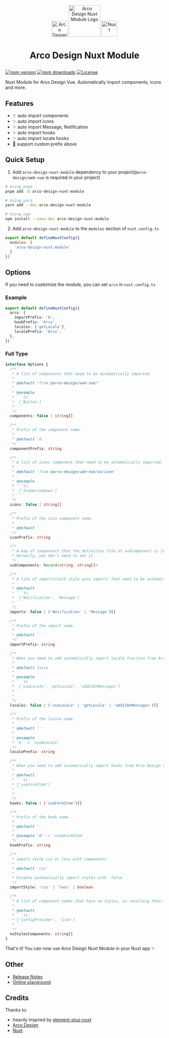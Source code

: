 <div align="center">
<img height="50px" src='https://github.com/arco-design.png' alt="Arco Design">
<img height="100px" src='https://github.com/wiidede/arco-design-nuxt-module/raw/main/arco-design-nuxt-module.svg' alt="Arco Design Nuxt Module Logo">
<img height="50px" src='https://nuxt.com/assets/design-kit/logo/icon-green.svg' alt="Nuxt">
<br>
<h1>Arco Design Nuxt Module</p>
</div>

[![npm version][npm-version-src]][npm-version-href]
[![npm downloads][npm-downloads-src]][npm-downloads-href]
[![License][license-src]][license-href]

Nuxt Module for Arco Design Vue. Automatically import components, icons and more.

## Features

<!-- Highlight some of the features your module provide here -->
- ✨ auto import components
- ✨ auto import icons
- ✨ auto import Message, Notification
- ✨ auto import hooks
- ✨ auto import locale hooks
- 🔹 support custom prefix above

## Quick Setup

1. Add `arco-design-nuxt-module` dependency to your project(`@arco-design/web-vue` is required in your project)

```bash
# Using pnpm
pnpm add -D arco-design-nuxt-module

# Using yarn
yarn add --dev arco-design-nuxt-module

# Using npm
npm install --save-dev arco-design-nuxt-module
```

2. Add `arco-design-nuxt-module` to the `modules` section of `nuxt.config.ts`

```js
export default defineNuxtConfig({
  modules: [
    'arco-design-nuxt-module'
  ]
})
```

## Options

If you need to customize the module, you can set `arco` in `nuxt.config.ts`

### Example

```ts
export default defineNuxtConfig({
  arco: {
    importPrefix: 'A',
    hookPrefix: 'Arco',
    locales: ['getLocale'],
    localePrefix: 'Arco',
  },
})
```

### Full Type

```ts
interface Options {
  /**
   * A list of components that need to be automatically imported.
   *
   * @default 'from @arco-design/web-vue/'
   *
   * @example
   * ```ts
   *  ['Button']
   * ```
   */
  components: false | string[]

  /**
   * Prefix of the component name.
   *
   * @default 'A'
   */
  componentPrefix: string

  /**
   * A list of icons component that need to be automatically imported.
   *
   * @default 'from @arco-design/web-vue/es/icon'
   *
   * @example
   * ```ts
   *  ['IconArrowDown']
   * ```
   */
  icons: false | string[]

  /**
   * Prefix of the icon component name.
   *
   * @default ''
   */
  iconPrefix: string

  /**
   * A map of components that the definition file of subComponent is in its parent component.
   * Normally, you don't need to set it.
   */
  subComponents: Record<string, string[]>

  /**
   * A list of imports(with style auto import) that need to be automatically imported.
   *
   * @default
   * ```ts
   *  ['Notification', 'Message']
   * ```
   */
  imports: false | ('Notification' | 'Message')[]

  /**
   * Prefix of the import name.
   *
   * @default ''
   */
  importPrefix: string

  /**
   * When you need to add automatically import locale function from Arco Design Vue, you can add it here.
   *
   * @default false
   *
   * @example
   * ```ts
   *  ['useLocale', 'getLocale', 'addI18nMessages']
   * ```
   *
   */
  locales: false | ('useLocale' | 'getLocale' | 'addI18nMessages')[]

  /**
   * Prefix of the locale name.
   *
   * @default ''
   *
   * @example
   * 'A' -> 'useALocale'
   */
  localePrefix: string

  /**
   * When you need to add automatically import hooks from Arco Design Vue, you can add it here.
   *
   * @default
   * ```ts
   * ['useFormItem']
   * ```
   *
   */
  hooks: false | ('useFormItem')[]

  /**
   * Prefix of the hook name.
   *
   * @default ''
   *
   * @example 'A' -> 'useAFormItem'
   */
  hookPrefix: string

  /**
   * import style css or less with components
   *
   * @default 'css'
   *
   * Disable automatically import styles with `false`
   */
  importStyle: 'css' | 'less' | boolean

  /**
   * A list of component names that have no styles, so resolving their styles file should be prevented
   *
   * @default
   * ```ts
   * ['ConfigProvider', 'Icon']
   * ```
   */
  noStylesComponents: string[]
}
```

That's it! You can now use Arco Design Nuxt Module in your Nuxt app ✨

## Other

- [Release Notes](https://github.com/wiidede/arco-design-nuxt-module/releases)
- [Online playground](https://stackblitz.com/github/wiidede/arco-design-nuxt-module?file=playground%2Fapp.vue)
<!-- - [📖 &nbsp;Documentation](https://example.com) -->

## Credits

Thanks to:

- heavily inspired by [element-plus-nuxt](https://github.com/element-plus/element-plus-nuxt)
- [Arco Design](https://arco.design)
- [Nuxt][nuxt-href]

<!-- Badges -->
[npm-version-src]: https://img.shields.io/npm/v/arco-design-nuxt-module/latest.svg?style=flat&colorA=18181B&colorB=28CF8D
[npm-version-href]: https://npmjs.com/package/arco-design-nuxt-module

[npm-downloads-src]: https://img.shields.io/npm/dm/arco-design-nuxt-module.svg?style=flat&colorA=18181B&colorB=28CF8D
[npm-downloads-href]: https://npmjs.com/package/arco-design-nuxt-module

[license-src]: https://img.shields.io/npm/l/arco-design-nuxt-module.svg?style=flat&colorA=18181B&colorB=28CF8D
[license-href]: https://npmjs.com/package/arco-design-nuxt-module

[nuxt-href]: https://nuxt.com
